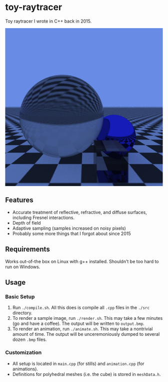 # toy-raytracer
Toy raytracer I wrote in C++ back in 2015.

![Sample output.](https://raw.githubusercontent.com/wgxli/toy-raytracer/master/output.png)

## Features
* Accurate treatment of reflective, refractive, and diffuse surfaces, including Fresnel interactions.
* Depth of field
* Adaptive sampling (samples increased on noisy pixels)
* Probably some more things that I forgot about since 2015

## Requirements
Works out-of-the box on Linux with g++ installed.
Shouldn't be too hard to run on Windows.

## Usage
### Basic Setup
1. Run `./compile.sh`. All this does is compile all `.cpp` files in the `./src` directory.
2. To render a sample image, run `./render.sh`. This may take a few minutes (go and have a coffee). The output will be written to `output.bmp`.
3. To render an animation, run `./animate.sh`. This may take a nontrivial amount of time. The output will be unceremoniously dumped to several dozen `.bmp` files.

### Customization
* All setup is located in `main.cpp` (for stills) and `animation.cpp` (for animations).
* Definitions for polyhedral meshes (i.e. the cube) is stored in `meshData.h`.
